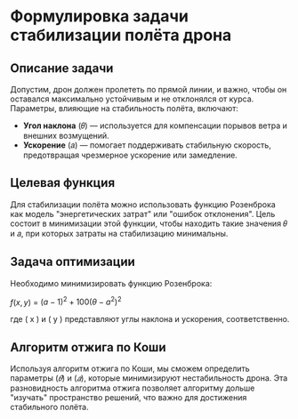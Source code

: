 # Формулировка задачи стабилизации полёта дрона

## Описание задачи

Допустим, дрон должен пролететь по прямой линии, и важно, чтобы он оставался максимально устойчивым и не отклонялся от курса. Параметры, влияющие на стабильность полёта, включают:

- **Угол наклона** (𝜃) — используется для компенсации порывов ветра и внешних возмущений.
- **Ускорение** (𝑎) — помогает поддерживать стабильную скорость, предотвращая чрезмерное ускорение или замедление.

## Целевая функция

Для стабилизации полёта можно использовать функцию Розенброка как модель "энергетических затрат" или "ошибок отклонения". Цель состоит в минимизации этой функции, чтобы находить такие значения 𝜃 и 𝑎, при которых затраты на стабилизацию минимальны.

## Задача оптимизации

Необходимо минимизировать функцию Розенброка:


$f$$(x, y)$ $=$ $(a - 1)^2 + 100(\theta - a^2)^2$


где \( x \) и \( y \) представляют углы наклона и ускорения, соответственно.

## Алгоритм отжига по Коши

Используя алгоритм отжига по Коши, мы сможем определить параметры $(𝜃)$ и $(𝑎)$, которые минимизируют нестабильность дрона. Эта разновидность алгоритма отжига позволяет алгоритму дольше "изучать" пространство решений, что важно для достижения стабильного полёта.
